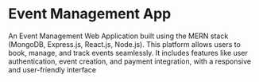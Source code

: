 # Event Management App
An Event Management Web Application built using the MERN stack (MongoDB, Express.js, React.js, Node.js). This platform allows users to book, manage, and track events seamlessly. It includes features like user authentication, event creation, and payment integration, with a responsive and user-friendly interface
